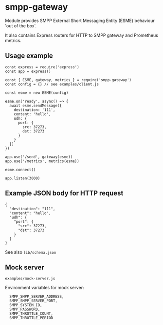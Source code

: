 # smpp-gateway

Module provides SMPP External Short Messaging Entity (ESME) behaviour 'out of the box'.
 
It also contains Express routers for HTTP to SMPP gateway and Prometheus metrics.

## Usage example

```
const express = require('express')
const app = express()

const { ESME, gateway, metrics } = require('smpp-gateway')
const config = {} // see examples/client.js

const esme = new ESME(config)

esme.on('ready', async() => {
  await esme.sendMessage({
    destination: '111',
    content: 'hello',
    udh: {
      port: {
        src: 37273,
        dst: 37273
      }
    }
  })
})

app.use('/send', gateway(esme))
app.use('/metrics', metrics(esme))

esme.connect()

app.listen(3000)

```

## Example JSON body for HTTP request

```
{
  "destination": "111",
  "content": "hello",
  "udh": {
    "port": {
      "src": 37273,
      "dst": 37273
    }
  }
}
```

See also `lib/schema.json`

## Mock server
`examples/mock-server.js`

Environment variables for mock server:
```
  SMPP_SMPP_SERVER_ADDRESS,
  SMPP_SMPP_SERVER_PORT,
  SMPP_SYSTEM_ID,
  SMPP_PASSWORD,
  SMPP_THROTTLE_COUNT,
  SMPP_THROTTLE_PERIOD
```
